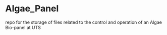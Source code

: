 # Algae_Panel
repo for the storage of files related to the control and operation of an Algae Bio-panel at UTS
